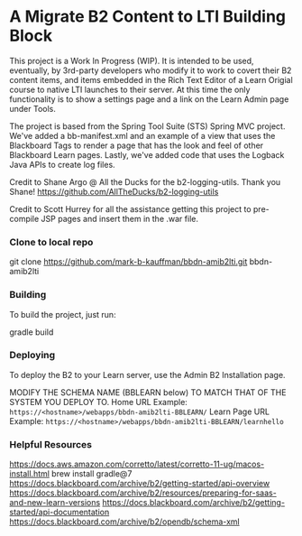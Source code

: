 A Migrate B2 Content to LTI Building Block
=====================
This project is a Work In Progress (WIP). It is intended to be used, eventually, by 3rd-party developers who modify it to work to covert their B2 content items, and items embedded in the Rich Text Editor of a Learn Origial course to native LTI launches to their server. At this time the only functionality is to show a settings page and a link on the Learn Admin page under Tools.

The project is based from the Spring Tool Suite (STS) Spring MVC project. We've added a bb-manifest.xml and an example of a view that uses the Blackboard Tags to render a page that has the look and feel of other Blackboard Learn pages.
Lastly, we've added code that uses the Logback Java APIs to create log files.

Credit to Shane Argo @ All the Ducks for the b2-logging-utils. Thank you Shane!
https://github.com/AllTheDucks/b2-logging-utils

Credit to Scott Hurrey for all the assistance getting this project to pre-compile JSP pages and insert them in the .war file.

### Clone to local repo

git clone https://github.com/mark-b-kauffman/bbdn-amib2lti.git bbdn-amib2lti

### Building
To build the project, just run:

gradle build

### Deploying
To deploy the B2 to your Learn server, use the Admin B2 Installation page.

MODIFY THE SCHEMA NAME (BBLEARN below) TO MATCH THAT OF THE SYSTEM YOU DEPLOY TO.
Home URL Example: `https://<hostname>/webapps/bbdn-amib2lti-BBLEARN/`
Learn Page URL Example: `https://<hostname>/webapps/bbdn-amib2lti-BBLEARN/learnhello`

### Helpful Resources
https://docs.aws.amazon.com/corretto/latest/corretto-11-ug/macos-install.html
brew install gradle@7
https://docs.blackboard.com/archive/b2/getting-started/api-overview
https://docs.blackboard.com/archive/b2/resources/preparing-for-saas-and-new-learn-versions
https://docs.blackboard.com/archive/b2/getting-started/api-documentation
https://docs.blackboard.com/archive/b2/opendb/schema-xml

